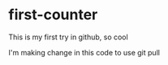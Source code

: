 # first-counter

This is my first try in github, so cool

I'm making change in this code to use git pull
